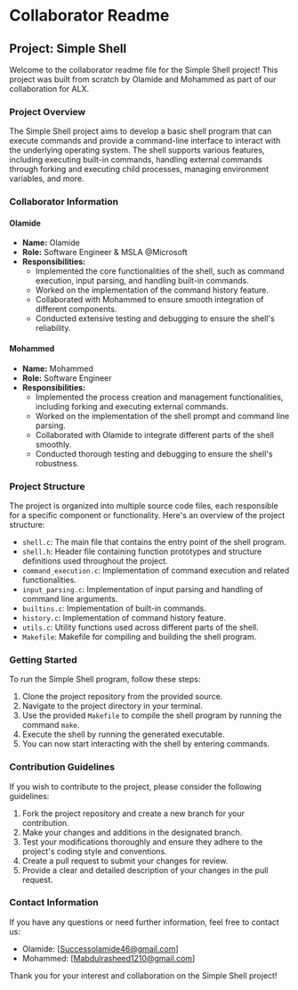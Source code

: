 # Collaborator Readme

## Project: Simple Shell

Welcome to the collaborator readme file for the Simple Shell project! This project was built from scratch by Olamide and Mohammed as part of our collaboration for ALX.

### Project Overview

The Simple Shell project aims to develop a basic shell program that can execute commands and provide a command-line interface to interact with the underlying operating system. The shell supports various features, including executing built-in commands, handling external commands through forking and executing child processes, managing environment variables, and more.

### Collaborator Information

#### Olamide

- **Name:** Olamide
- **Role:** Software Engineer & MSLA @Microsoft
- **Responsibilities:**
  - Implemented the core functionalities of the shell, such as command execution, input parsing, and handling built-in commands.
  - Worked on the implementation of the command history feature.
  - Collaborated with Mohammed to ensure smooth integration of different components.
  - Conducted extensive testing and debugging to ensure the shell's reliability.

#### Mohammed

- **Name:** Mohammed
- **Role:** Software Engineer
- **Responsibilities:**
  - Implemented the process creation and management functionalities, including forking and executing external commands.
  - Worked on the implementation of the shell prompt and command line parsing.
  - Collaborated with Olamide to integrate different parts of the shell smoothly.
  - Conducted thorough testing and debugging to ensure the shell's robustness.

### Project Structure

The project is organized into multiple source code files, each responsible for a specific component or functionality. Here's an overview of the project structure:

- `shell.c`: The main file that contains the entry point of the shell program.
- `shell.h`: Header file containing function prototypes and structure definitions used throughout the project.
- `command_execution.c`: Implementation of command execution and related functionalities.
- `input_parsing.c`: Implementation of input parsing and handling of command line arguments.
- `builtins.c`: Implementation of built-in commands.
- `history.c`: Implementation of command history feature.
- `utils.c`: Utility functions used across different parts of the shell.
- `Makefile`: Makefile for compiling and building the shell program.

### Getting Started

To run the Simple Shell program, follow these steps:

1. Clone the project repository from the provided source.
2. Navigate to the project directory in your terminal.
3. Use the provided `Makefile` to compile the shell program by running the command `make`.
4. Execute the shell by running the generated executable.
5. You can now start interacting with the shell by entering commands.

### Contribution Guidelines

If you wish to contribute to the project, please consider the following guidelines:

1. Fork the project repository and create a new branch for your contribution.
2. Make your changes and additions in the designated branch.
3. Test your modifications thoroughly and ensure they adhere to the project's coding style and conventions.
4. Create a pull request to submit your changes for review.
5. Provide a clear and detailed description of your changes in the pull request.

### Contact Information

If you have any questions or need further information, feel free to contact us:

- Olamide: [Successolamide46@gmail.com]
- Mohammed: [Mabdulrasheed1210@gmail.com]

Thank you for your interest and collaboration on the Simple Shell project!

